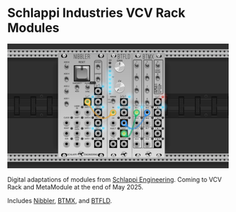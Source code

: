 # Schlappi Industries VCV Rack Modules

<img src="images/screenshot.png">

Digital adaptations of modules from [Schlappi Engineering](https://schlappiengineering.com). Coming to VCV Rack and
MetaModule at the end of May 2025.

Includes [Nibbler](https://schlappiengineering.com/products/nibbler-preorder), [BTMX](https://schlappiengineering.com/products/btmx), and [BTFLD](https://schlappiengineering.com/products/btfld).